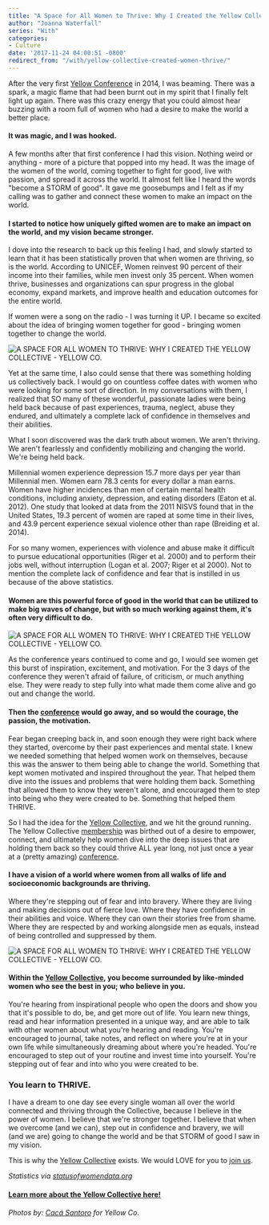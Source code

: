 ```yaml
---
title: "A Space for All Women to Thrive: Why I Created the Yellow Collective"
author: "Joanna Waterfall"
series: "With"
categories:
- Culture
date: '2017-11-24 04:00:51 -0800'
redirect_from: "/with/yellow-collective-created-women-thrive/"
---
```


After the very first [Yellow Conference](http://yellowco.co/conference/) in 2014, I was beaming. There was a spark, a magic flame that had been burnt out in my spirit that I finally felt light up again. There was this crazy energy that you could almost hear buzzing with a room full of women who had a desire to make the world a better place.

#### **It was magic, and I was hooked.**

A few months after that first conference I had this vision. Nothing weird or anything - more of a picture that popped into my head. It was the image of the women of the world, coming together to fight for good, live with passion, and spread it across the world. It almost felt like I heard the words "become a STORM of good". It gave me goosebumps and I felt as if my calling was to gather and connect these women to make an impact on the world.

#### **I started to notice how uniquely gifted women are to make an impact on the world, and my vision became stronger.**

I dove into the research to back up this feeling I had, and slowly started to learn that it has been statistically proven that when women are thriving, so is the world. According to UNICEF, Women reinvest 90 percent of their income into their families, while men invest only 35 percent. When women thrive, businesses and organizations can spur progress in the global economy, expand markets, and improve health and education outcomes for the entire world.

If women were a song on the radio - I was turning it UP. I became so excited about the idea of bringing women together for good - bringing women together to change the world.

![A SPACE FOR ALL WOMEN TO THRIVE: WHY I CREATED THE YELLOW COLLECTIVE - YELLOW CO.](http://yellowco.co/wp-content/uploads/2017/11/0P7A8960.jpg)

Yet at the same time, I also could sense that there was something holding us collectively back. I would go on countless coffee dates with women who were looking for some sort of direction. In my conversations with them, I realized that SO many of these wonderful, passionate ladies were being held back because of past experiences, trauma, neglect, abuse they endured, and ultimately a complete lack of confidence in themselves and their abilities.

What I soon discovered was the dark truth about women. We aren't thriving. We aren't fearlessly and confidently mobilizing and changing the world. We're being held back.

Millennial women experience depression 15.7 more days per year than Millennial men. Women earn 78.3 cents for every dollar a man earns. Women have higher incidences than men of certain mental health conditions, including anxiety, depression, and eating disorders (Eaton et al. 2012). One study that looked at data from the 2011 NISVS found that in the United States, 19.3 percent of women are raped at some time in their lives, and 43.9 percent experience sexual violence other than rape (Breiding et al. 2014).

For so many women, experiences with violence and abuse make it difficult to pursue educational opportunities (Riger et al. 2000) and to perform their jobs well, without interruption (Logan et al. 2007; Riger et al 2000). Not to mention the complete lack of confidence and fear that is instilled in us because of the above statistics.

#### **Women are this powerful force of good in the world that can be utilized to make big waves of change, but with so much working against them, it's often very difficult to do.**

![A SPACE FOR ALL WOMEN TO THRIVE: WHY I CREATED THE YELLOW COLLECTIVE - YELLOW CO.](http://yellowco.co/wp-content/uploads/2017/11/0P7A9660-1.jpg)

As the conference years continued to come and go, I would see women get this burst of inspiration, excitement, and motivation. For the 3 days of the conference they weren't afraid of failure, of criticism, or much anything else. They were ready to step fully into what made them come alive and go out and change the world.

#### **Then the [conference](http://yellowco.co/conference/) would go away, and so would the courage, the passion, the motivation.**

Fear began creeping back in, and soon enough they were right back where they started, overcome by their past experiences and mental state. I knew we needed something that helped women work on themselves, because this was the answer to them being able to change the world. Something that kept women motivated and inspired throughout the year. That helped them dive into the issues and problems that were holding them back. Something that allowed them to know they weren't alone, and encouraged them to step into being who they were created to be. Something that helped them THRIVE.

So I had the idea for the [Yellow Collective](http://yellowco.co/membership/), and we hit the ground running. The Yellow Collective [membership](http://yellowco.co/membership/) was birthed out of a desire to empower, connect, and ultimately help women dive into the deep issues that are holding them back so they could thrive ALL year long, not just once a year at a (pretty amazing) [conference](http://yellowco.co/conference/).

#### **I have a vision of a world where women from all walks of life and socioeconomic backgrounds are thriving.**

Where they're stepping out of fear and into bravery. Where they are living and making decisions out of fierce love. Where they have confidence in their abilities and voice. Where they can own their stories free from shame. Where they are respected by and working alongside men as equals, instead of being controlled and suppressed by them.

![A SPACE FOR ALL WOMEN TO THRIVE: WHY I CREATED THE YELLOW COLLECTIVE - YELLOW CO.](http://yellowco.co/wp-content/uploads/2017/11/0P7A8976.jpg)

#### **Within the [Yellow Collective](http://yellowco.co/membership/), you become surrounded by like-minded women who see the best in you; who believe in you.**

You're hearing from inspirational people who open the doors and show you that it's possible to do, be, and get more out of life. You learn new things, read and hear information presented in a unique way, and are able to talk with other women about what you're hearing and reading. You're encouraged to journal, take notes, and reflect on where you're at in your own life while simultaneously dreaming about where you're headed. You're encouraged to step out of your routine and invest time into yourself. You're stepping out of fear and into who you were created to be.

### **You learn to THRIVE.**

I have a dream to one day see every single woman all over the world connected and thriving through the Collective, because I believe in the power of women. I believe that we're stronger together. I believe that when we overcome (and we can), step out in confidence and bravery, we will (and we are) going to change the world and be that STORM of good I saw in my vision.

This is why the [Yellow Collective](http://yellowco.co/membership/) exists. We would LOVE for you to [join us](http://yellowco.co/membership/).

_Statistics via [statusofwomendata.org](https://statusofwomendata.org/)_

#### [Learn more about the Yellow Collective here!](http://yellowco.co/membership/)

_Photos by: [Cacá Santoro](http://cacasantoro.com/) for Yellow Co._
